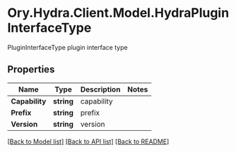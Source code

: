 # Ory.Hydra.Client.Model.HydraPluginInterfaceType
PluginInterfaceType plugin interface type

## Properties

Name | Type | Description | Notes
------------ | ------------- | ------------- | -------------
**Capability** | **string** | capability | 
**Prefix** | **string** | prefix | 
**Version** | **string** | version | 

[[Back to Model list]](../README.md#documentation-for-models) [[Back to API list]](../README.md#documentation-for-api-endpoints) [[Back to README]](../README.md)

